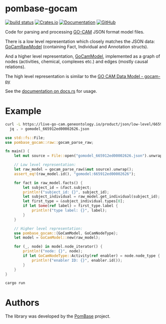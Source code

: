 # pombase-gocam

[![build status](https://github.com/pombase/pombase-gocam/actions/workflows/rust.yml/badge.svg?branch=main)](https://github.com/pombase/pombase-gocam/actions)
[![Crates.io](https://img.shields.io/crates/v/pombase-gocam.svg)](https://crates.io/crates/pombase-gocam)
[![Documentation](https://docs.rs/pombase-gocam/badge.svg)](https://docs.rs/pombase-gocam)
[![GitHub](https://img.shields.io/badge/GitHub-pombase--gocam-blue)](https://github.com/pombase/pombase-gocam)

Code for parsing and processing [GO-CAM](https://geneontology.org/docs/gocam-overview)
JSON format model files.

There is a low level representation which closely matches the JSON
data: [GoCamRawModel](https://docs.rs/pombase-gocam/latest/pombase_gocam/struct.GoCamRawModel.html)
(containing Fact, Individual and Annotation structs).

And a higher level representation, [GoCamModel](https://docs.rs/pombase-gocam/latest/pombase_gocam/struct.GoCamModel.html),
implemented as a graph of nodes (activities, chemical, complexes etc.)
and edges (mostly causal relations).

The high level representation is similar to the
[GO CAM Data Model - gocam-py](https://github.com/geneontology/gocam-py)

See the [documentation on docs.rs](https://docs.rs/pombase-gocam/latest/pombase_gocam/)
for usage.

# Example

```bash
curl -L https://live-go-cam.geneontology.io/product/json/low-level/665912ed00002626.json |
  jq . > gomodel_665912ed00002626.json

```

```rust
use std::fs::File;
use pombase_gocam::raw::gocam_parse_raw;

fn main() {
    let mut source = File::open("gomodel_665912ed00002626.json").unwrap();

    // Low level representation:
    let raw_model = gocam_parse_raw(&mut source).unwrap();
    assert_eq!(raw_model.id(), "gomodel:665912ed00002626");

    for fact in raw_model.facts() {
        let subject_id = &fact.subject;
        println!("subject_id: {}", subject_id);
        let subject_individual = raw_model.get_individual(subject_id);
        let first_type = &subject_individual.types[0];
        if let Some(ref label) = first_type.label {
            println!("type label: {}", label);
        }
    }

    // Higher level representation:
    use pombase_gocam::{GoCamModel, GoCamNodeType};
    let model = GoCamModel::new(raw_model);

    for (_, node) in model.node_iterator() {
        println!("node: {}", node);
        if let GoCamNodeType::Activity(ref enabler) = node.node_type {
            println!("enabler ID: {}", enabler.id());
        }
    }
}
```

```
cargo run
```

# Authors

The library was developed by the [PomBase](https://www.pombase.org/) project.
